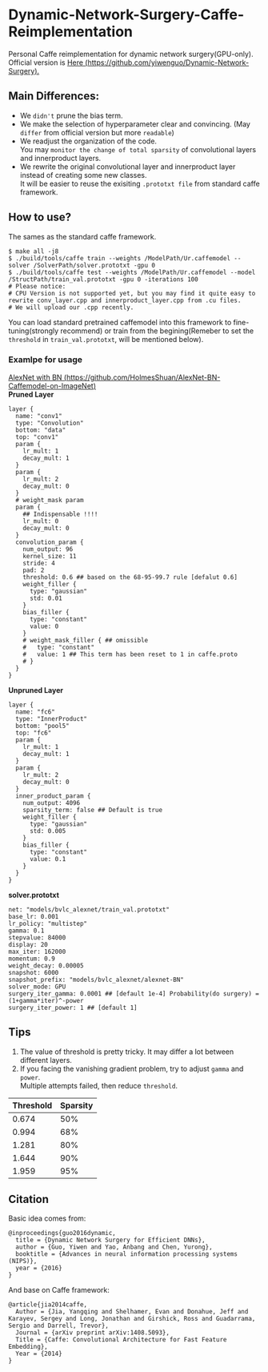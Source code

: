 # Dynamic-Network-Surgery-Caffe-Reimplementation
Personal Caffe reimplementation for dynamic network surgery(GPU-only).<br>
Official version is [Here (https://github.com/yiwenguo/Dynamic-Network-Surgery).](https://github.com/yiwenguo/Dynamic-Network-Surgery)<br>
## Main Differences:
* We `didn't` prune the bias term.
* We make the selection of hyperparameter clear and convincing. (May `differ` from official version but more `readable`)
* We readjust the organization of the code.<br> 
You may `monitor the change of total sparsity` of convolutional layers and innerproduct layers.
* We rewrite the original convolutional layer and innerproduct layer instead of creating some new classes.<br>
It will be easier to reuse the exisiting `.prototxt file` from standard caffe framework. 

## How to use?
The sames as the standard caffe framework.<br>
```
$ make all -j8
$ ./build/tools/caffe train --weights /ModelPath/Ur.caffemodel --solver /SolverPath/solver.prototxt -gpu 0
$ ./build/tools/caffe test --weights /ModelPath/Ur.caffemodel --model /StructPath/train_val.prototxt -gpu 0 -iterations 100
# Please notice: 
# CPU Version is not supported yet, but you may find it quite easy to rewrite conv_layer.cpp and innerproduct_layer.cpp from .cu files.
# We will upload our .cpp recently.
```
You can load standard pretrained caffemodel into this framework to fine-tuning(strongly recommend) or train from the begining(Remeber to set the `threshold` in `train_val.prototxt`, will be mentioned below).

### Examlpe for usage
[AlexNet with BN (https://github.com/HolmesShuan/AlexNet-BN-Caffemodel-on-ImageNet)](https://github.com/HolmesShuan/AlexNet-BN-Caffemodel-on-ImageNet)<br>
**Pruned Layer**<br>
```
layer {
  name: "conv1"
  type: "Convolution"
  bottom: "data"
  top: "conv1"
  param {
    lr_mult: 1
    decay_mult: 1
  }
  param {
    lr_mult: 2
    decay_mult: 0
  }
  # weight_mask param
  param {
    ## Indispensable !!!!
    lr_mult: 0
    decay_mult: 0
  }
  convolution_param {
    num_output: 96
    kernel_size: 11
    stride: 4
    pad: 2
    threshold: 0.6 ## based on the 68-95-99.7 rule [defalut 0.6]
    weight_filler {
      type: "gaussian"
      std: 0.01
    }
    bias_filler {
      type: "constant"
      value: 0
    }
    # weight_mask_filler { ## omissible 
    #   type: "constant"
    #   value: 1 ## This term has been reset to 1 in caffe.proto
    # }
  }
}
```
**Unpruned Layer**
```
layer {
  name: "fc6"
  type: "InnerProduct"
  bottom: "pool5"
  top: "fc6"
  param {
    lr_mult: 1
    decay_mult: 1
  }
  param {
    lr_mult: 2
    decay_mult: 0
  }
  inner_product_param {
    num_output: 4096
    sparsity_term: false ## Default is true
    weight_filler {
      type: "gaussian"
      std: 0.005
    }
    bias_filler {
      type: "constant"
      value: 0.1
    }
  }
}
```
**solver.prototxt**
```
net: "models/bvlc_alexnet/train_val.prototxt"
base_lr: 0.001
lr_policy: "multistep"
gamma: 0.1
stepvalue: 84000
display: 20
max_iter: 162000
momentum: 0.9
weight_decay: 0.00005
snapshot: 6000
snapshot_prefix: "models/bvlc_alexnet/alexnet-BN"
solver_mode: GPU
surgery_iter_gamma: 0.0001 ## [default 1e-4] Probability(do surgery) = (1+gamma*iter)^-power 
surgery_iter_power: 1 ## [default 1] 
```
## Tips
1. The value of threshold is pretty tricky. It may differ a lot between different layers.
2. If you facing the vanishing gradient problem, try to adjust `gamma` and `power`. <br>
Multiple attempts failed, then reduce `threshold`. 

Threshold | Sparsity
------------ | -------------
0.674 | 50%
0.994 | 68%
1.281 | 80%
1.644 | 90%
1.959 | 95%


## Citation
Basic idea comes from:
```
@inproceedings{guo2016dynamic,		
  title = {Dynamic Network Surgery for Efficient DNNs},
  author = {Guo, Yiwen and Yao, Anbang and Chen, Yurong},
  booktitle = {Advances in neural information processing systems (NIPS)},
  year = {2016}
} 
```
And base on Caffe framework:
```
@article{jia2014caffe,
  Author = {Jia, Yangqing and Shelhamer, Evan and Donahue, Jeff and Karayev, Sergey and Long, Jonathan and Girshick, Ross and Guadarrama, Sergio and Darrell, Trevor},
  Journal = {arXiv preprint arXiv:1408.5093},
  Title = {Caffe: Convolutional Architecture for Fast Feature Embedding},
  Year = {2014}
}
```

